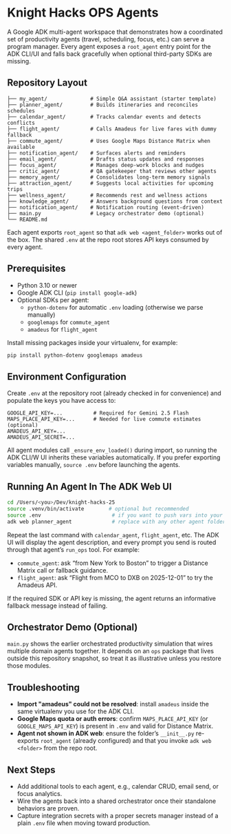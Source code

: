 # Knight Hacks OPS Agents

A Google ADK multi-agent workspace that demonstrates how a coordinated set of productivity agents (travel, scheduling, focus, etc.) can serve a program manager. Every agent exposes a `root_agent` entry point for the ADK CLI/UI and falls back gracefully when optional third-party SDKs are missing.

## Repository Layout

```
├── my_agent/              # Simple Q&A assistant (starter template)
├── planner_agent/         # Builds itineraries and reconciles schedules
├── calendar_agent/        # Tracks calendar events and detects conflicts
├── flight_agent/          # Calls Amadeus for live fares with dummy fallback
├── commute_agent/         # Uses Google Maps Distance Matrix when available
├── notification_agent/    # Surfaces alerts and reminders
├── email_agent/           # Drafts status updates and responses
├── focus_agent/           # Manages deep-work blocks and nudges
├── critic_agent/          # QA gatekeeper that reviews other agents
├── memory_agent/          # Consolidates long-term memory signals
├── attraction_agent/      # Suggests local activities for upcoming trips
├── wellness_agent/        # Recommends rest and wellness actions
├── knowledge_agent/       # Answers background questions from context
├── notification_agent/    # Notification routing (event-driven)
├── main.py                # Legacy orchestrator demo (optional)
└── README.md
```

Each agent exports `root_agent` so that `adk web <agent_folder>` works out of the box. The shared `.env` at the repo root stores API keys consumed by every agent.

## Prerequisites

- Python 3.10 or newer
- Google ADK CLI (`pip install google-adk`)
- Optional SDKs per agent:
  - `python-dotenv` for automatic `.env` loading (otherwise we parse manually)
  - `googlemaps` for `commute_agent`
  - `amadeus` for `flight_agent`

Install missing packages inside your virtualenv, for example:

```bash
pip install python-dotenv googlemaps amadeus
```

## Environment Configuration

Create `.env` at the repository root (already checked in for convenience) and populate the keys you have access to:

```
GOOGLE_API_KEY=...          # Required for Gemini 2.5 Flash
MAPS_PLACE_API_KEY=...      # Needed for live commute estimates (optional)
AMADEUS_API_KEY=...
AMADEUS_API_SECRET=...
```

All agent modules call `_ensure_env_loaded()` during import, so running the ADK CLI/W UI inherits these variables automatically. If you prefer exporting variables manually, `source .env` before launching the agents.

## Running An Agent In The ADK Web UI

```bash
cd /Users/<you>/Dev/knight-hacks-25
source .venv/bin/activate        # optional but recommended
source .env                       # if you want to push vars into your shell
adk web planner_agent             # replace with any other agent folder name
```

Repeat the last command with `calendar_agent`, `flight_agent`, etc. The ADK UI will display the agent description, and every prompt you send is routed through that agent’s `run_ops` tool. For example:

- `commute_agent`: ask “from New York to Boston” to trigger a Distance Matrix call or fallback guidance.
- `flight_agent`: ask “Flight from MCO to DXB on 2025-12-01” to try the Amadeus API.

If the required SDK or API key is missing, the agent returns an informative fallback message instead of failing.

## Orchestrator Demo (Optional)

`main.py` shows the earlier orchestrated productivity simulation that wires multiple domain agents together. It depends on an `ops` package that lives outside this repository snapshot, so treat it as illustrative unless you restore those modules.

## Troubleshooting

- **Import "amadeus" could not be resolved**: install `amadeus` inside the same virtualenv you use for the ADK CLI.
- **Google Maps quota or auth errors**: confirm `MAPS_PLACE_API_KEY` (or `GOOGLE_MAPS_API_KEY`) is present in `.env` and valid for Distance Matrix.
- **Agent not shown in ADK web**: ensure the folder’s `__init__.py` re-exports `root_agent` (already configured) and that you invoke `adk web <folder>` from the repo root.

## Next Steps

- Add additional tools to each agent, e.g., calendar CRUD, email send, or focus analytics.
- Wire the agents back into a shared orchestrator once their standalone behaviors are proven.
- Capture integration secrets with a proper secrets manager instead of a plain `.env` file when moving toward production.
